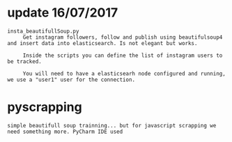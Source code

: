 # update 16/07/2017
	insta_beautifullSoup.py
		 Get instagram followers, follow and publish using beautifulsoup4 and insert data into elasticsearch. Is not elegant but works.

		 Inside the scripts you can define the list of instagram users to be tracked.

		 You will need to have a elasticsearh node configured and running, we use a "user1" user for the connection.

# pyscrapping
    simple beautifull soup trainning... but for javascript scrapping we need something more. PyCharm IDE used
